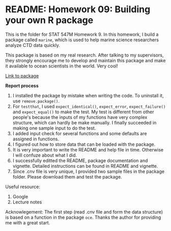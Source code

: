# README: Homework 09: Building your own R package

This is the folder for STAT 547M Homework 9. In this homework, I build a package called `marine`, which is used to help marine science researchers analyze CTD data quickly.

This package is based on my real research. After talking to my supervisors, they strongly encourage me to develop and maintain this package and make it available to ocean scientists in the world. Very cool!

[Link to package](https://github.com/yuanjisun/marine)

__Report process__

1. I installed the package by mistake when writing the code. To uninstall it, use `remove.package()`.
2. For `testthat`, I used `expect_identical()`, `expect_error`, `expect_failure()` and `expect_equal()` to make the test. My test is different from other people's because the inputs of my functions have very complex structure, which can hardly be make manually. I finally succeeded in making one sample input to do the test.
3. I added input check for several functions and some defaults are assigned in functions.
4. I figured out how to store data that can be loaded with the package.
5. It is very important to write the README and help file in time. Otherwise I will confuze about what I did.
6. I successfully editted the README, package documentation and vignette. Detailed instructions can be found in README and vignette.
7. Since .cnv file is very unique, I provided two sample files in the package folder. Please download them and test the package.

Useful resource:

1. Google
2. Lecture notes

Acknowlegement: The first step (read .cnv file and form the data structure) is based on a function in the package `oce`. Thanks the author for providing me with a great start.
